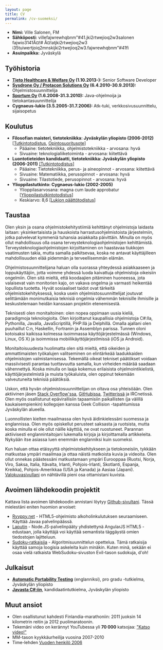 ```yaml
---
layout: page
title: CV
permalink: /cv-suomeksi/
---
```


  * **Nimi:** Ville Salonen, FM
  * **Sähköposti:** ville<span class="none">fajwrewhqbnm"#41</span>.<span class="none">jki2rtwejioq2w3</span>salonen <span class="none">fajwio3141Â¤!# Â¤!</span>at<span class="none">jki2rtwejioq2w3</span> i<span class="none">35tuiwertjoiq2mns</span>ki<span class="none">jki2rtwejioq2w3</span>.<span class="none">fajwrewhqbnm"#41</span>fi
  * **Asuinpaikka:** Jyväskylä

## Työhistoria

  * <strong>[Tieto Healthcare & Welfare Oy](http://www.tieto.fi) (1.10.2013-):</strong> Senior Software Developer
  * <strong>[Sysdrone Oy / Protacon Solutions Oy](http://www.sysdrone.fi) (6.4.2010-30.9.2013):</strong> Ohjelmistosuunnittelija
  * <strong>[Sportum Oy](http://www.sportum.fi) (1.6.2008-31.3.2010):</strong> Java-ohjelmoija ja tietokantasuunnittelija
  * <strong>Cygnaeus-lukio (3.5.2005-31.7.2006):</strong> Atk-tuki, verkkosivusuunnittelu, sijaisopetus

## Koulutus

  * <strong>Filosofian maisteri, tietotekniikka: Jyväskylän yliopisto (2006-2012)</strong> [[Tutkintotodistus](http://www.villesalonen.fi/todistukset/masters_diploma.jpg), [Opintosuoritusote](http://www.villesalonen.fi/todistukset/opintosuoritusote.html)]
    * Pääaine: tietotekniikka, ohjelmistotekniikka - arvosana: hyvä
    * Sivuaine: teknologialiiketoiminta - arvosana: kiitettävä
  * <strong>Luontotieteiden kandidaatti, tietotekniikka: Jyväskylän yliopisto (2006-2011)</strong> [[Tutkintotodistus]](http://www.villesalonen.fi/todistukset/luk-tutkinto.jpg)
    * Pääaine: Tietotekniikka, perus- ja aineopinnot - arvosana: kiitettävä
    * Sivuaine: Matematiikka, perusopinnot - arvosana: hyvä
    * Sivuaine: Tilastotiede, perusopinnot - arvosana: hyvä
  * <strong>Ylioppilastutkinto: Cygnaeus-lukio (2002-2005)</strong>
    * Ylioppilasarvosana: magna cum laude approbatur [[Ylioppilastutkintotodistus](http://www.villesalonen.fi/todistukset/ylioppilastodistus.jpg)]
    * Keskiarvo: 8,6 [[Lukion päättötodistus](http://www.villesalonen.fi/todistukset/lukiotodistus.jpg)]

## Taustaa

Olen yksin ja osana ohjelmistokehitystiimiä kehittänyt ohjelmistoja laidasta laitaan: yksinkertaisista ja hauskoista harrastusohjelmistoista järjestelmiin, jotka palvelevat kymmeniä tuhansia asiakkaita päivittäin. Minulla on myös ollut mahdollisuus olla osana terveysteknologiaohjelmistojen kehittämistä. Terveysteknologiaohjelmistojen kirjoittaminen on haastavaa tiukkojen vaatimusten takia, mutta samalla palkitsevaa, koska ne antavat käyttäjilleen mahdollisuuden elää pidemmän ja terveellisemmän elämän.

Ohjelmistosuunnittelijana haluan olla suorassa yhteydessä asiakkaaseen ja loppukäyttäjiin, jotta voimme yhdessä luoda kaivattuja ohjelmistoja oikeisiin ongelmiin. Olen sitä mieltä, että koodaajien pitäminen huoneessa, jota valaisevat vain monitorien kajo, on vakava ongelma ja varmasti heikentää lopullista tuotetta. Hyvät sosiaaliset taidot ovat tärkeitä ohjelmistokehityksessä, koska usein ohjelmistosuunnittelijat joutuvat selittämään monimutkaisia teknisiä ongelmia vähemmän teknisille ihmisille ja keskustelemaan heidän kanssaan projektin etenemisestä.

Teknisesti olen monitaitoinen: olen nopea oppimaan uusia kieliä, paradigmoja teknologioita. Olen kirjoittanut kaupallisia ohjelmistoja C#:lla, Pythonilla, Javalla, JavaScriptillä, PHP:llä ja Delphillä. Omalla ajallani olen puuhaillut C:n, Haskellin, Fortranin ja Assemblyn parissa. Tunnen oloni kotoisaksi kaikissa kolmessa isoimmassa käyttöjärjestelmässä (Windows, Linux, OS X) ja isoimmissa mobiilikäyttöjärjestlmissä (iOS ja Android).

Monitaitoisuudesta huolimatta olen sitä mieltä, että oikeiden ja ammattimaisten työkalujen valitseminen on elintärkeää laadukkaiden ohjelmistojen valmistamisessa. Tekemällä oikeat tekniset päätökset voidaan massiivisesti parantaa tuottavuutta samalla, kun virheiden määrää saadaan vähennettyä. Koska minulla on laaja kokemus erilaisista ohjelmointikielistä, käyttöjärjestelmistä ja muista työkaluista, olen oppinut tekemään valveutuneita teknisiä päätöksiä.

Uskon, että hyvän ohjelmistosuunnittelijan on oltava osa yhteisöään. Olen aktiivinen jäsen [Stack Overflow'ssa](http://stackoverflow.com/users/27736/ville-salonen), [GitHubissa](https://github.com/VilleSalonen), [Twitterissä](http://twitter.com/VilleSalonenFi) ja IRCnetissä. Olen myös osallistunut epävirallisiin tapaamisiin paikallisten (ja välillä kaukaisempienkin) kollegojen kanssa Geek Collision -tapahtumissa Jyväskylän alueella.

Luonnollisten kielten maailmassa olen hyvä äidinkielessäni suomessa ja englannissa. Olen myös opiskellut perusteet saksasta ja ruotsista, mutta koska minulla ei ole ollut näille käyttöä, ne ovat ruostuneet. Parannan aktiivisesti englannintaitojani lukemalla kirjoja ja kirjoittamalla artikkeleita. Nykyään itse asiassa luen enemmän englanniksi kuin suomeksi.

Kun haluan ottaa etäisyyttä ohjelmistokehitykseen ja tietokoneisiin, tykkään matkustaa ympäri maailmaa ja ottaa näistä matkoista kuvia ja videoita. Olen ollut onnekas päästessäni matkustamaan ympäri Eurooppaa (Ruotsi, Norja, Viro, Saksa, Italia, Itävalta, Irlanti, Pohjois-Irlanti, Skotlanti, Espanja, Kreikka), Pohjois-Amerikkaa (USA ja Kanada) ja Aasiaa (Japani). [Valokuvasivullani](http://villesalonen.fi/photography/) on nähtävillä pieni osa ottamistani kuvista.

## Avoimen lähdekoodin projektit

Kattava lista avoimen lähdekoodin annistani löytyy [Github-sivultani](https://github.com/VilleSalonen). Tässä mielestäni eniten huomion arvoiset:

  * [Ryyppy.net](https://github.com/ryyppy-net/ryyppy.net) - HTML5-ohjelmisto alkoholinkulutuksen seuraamiseen. Käyttää Javaa palvelinpäässä.
  * [Laputin](https://github.com/VilleSalonen/laputin) - Node.JS-palvelinpääty yhdistettynä AngularJS HTML5 -edustaan, jolla käyttäjä voi käyttää semantista täggäystä omien tiedostojen lajitteluun.
  * [Sudoku-ratkaisija](https://github.com/VilleSalonen/sudoku-solver-bit-arithmetic) - Algoritmisuunnittelun opettelua. Tämä ratkaisija käyttää samoja loogisia askeleita kuin minäkin. Kuten minä, sekään ei osaa vielä ratkaista WebSudoku-sivuston Evil-tason sudokuja, d'oh!

## Julkaisut

  * <a href="/2012/10/17/automatic-portability-testing/" title="Automatic Portability Testing"><strong>Automatic Portability Testing</strong></a> (englanniksi), pro gradu -tutkielma, Jyväskylän yliopisto
  * <a href="/2011/03/21/javasta-c-sharpiin/"><strong>Javasta C#:iin</strong></a>, kandidaatintutkielma, Jyväskylän yliopisto

## Muut ansiot
  * Olen osallistunut kahdesti Finlandia-marathoniin: 2011 juoksin 14 kilometrin reitin ja 2012 puolimaratoonin.
  * Tekemäni video on kerännyt YouTubessa yli <strong>70 000</strong> katsojaa: <a href="http://www.youtube.com/watch?v=wI1nxHOmZJY">"Katso video!"</a>
  * MM-tason kyykkäurheilija vuosina 2007-2010
  * Time-lehden [Vuoden henkilö 2006](http://www.time.com/time/magazine/article/0,9171,1569514,00.html)
